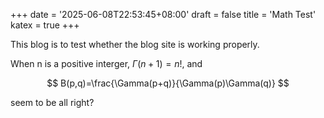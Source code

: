 +++
date = '2025-06-08T22:53:45+08:00'
draft = false
title = 'Math Test'
katex = true
+++

This blog is to test whether the blog site is working properly.

When n is a positive interger, $\Gamma(n+1)=n!$, and

$$
B(p,q)=\frac{\Gamma(p+q)}{\Gamma(p)\Gamma(q)}
$$

seem to be all right?